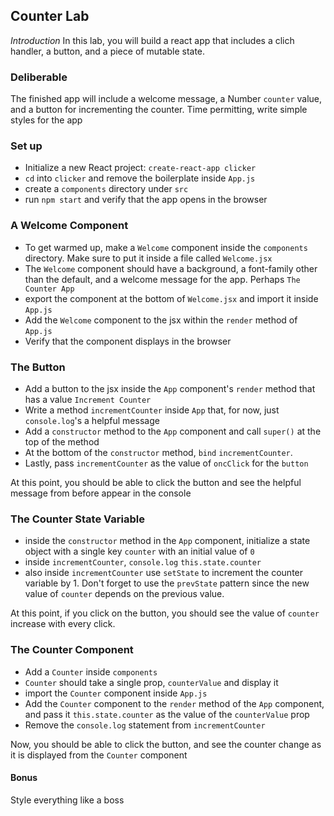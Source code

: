 ## Counter Lab
_Introduction_
In this lab, you will build a react app that includes a clich handler, a button, and a piece of mutable state.


### Deliberable
The finished app will include a welcome message, a Number `counter` value, and a button for incrementing the counter.  Time permitting, write simple styles for the app


### Set up
- Initialize a new React project: `create-react-app clicker`
- `cd` into `clicker` and remove the boilerplate inside `App.js`
- create a `components` directory under `src`
- run `npm start` and verify that the app opens in the browser

### A Welcome Component
- To get warmed up, make a `Welcome` component inside the `components` directory.  Make sure to put it inside a file called `Welcome.jsx`
- The `Welcome` component should have a background, a font-family other than the default, and a welcome message for the app.  Perhaps `The Counter App`
- export the component at the bottom of `Welcome.jsx` and import it inside `App.js`
- Add the `Welcome` component to the jsx within the `render` method of `App.js`
- Verify that the component displays in the browser

### The Button
- Add a button to the jsx inside the `App` component's `render` method that has a value `Increment Counter`
- Write a method `incrementCounter` inside `App` that, for now, just `console.log`'s a helpful message
- Add a `constructor` method to the `App` component and call `super()` at the top of the method
- At the bottom of the `constructor` method, `bind` `incrementCounter`.
- Lastly, pass `incrementCounter` as the value of `oncClick` for the `button`

At this point, you should be able to click the button and see the helpful message from before appear in the console

### The Counter State Variable
- inside the `constructor` method in the `App` component, initialize a state object with a single key `counter` with an initial value of `0`
- inside `incrementCounter`, `console.log` `this.state.counter`
- also inside `incrementCounter` use `setState` to increment the counter variable by 1.  Don't forget to use the `prevState` pattern since the new value of `counter` depends on the previous value.

At this point, if you click on the button, you should see the value of `counter` increase with every click.

### The Counter Component
- Add a `Counter` inside `components`
- `Counter` should take a single prop, `counterValue` and display it
- import the `Counter` component inside `App.js`
- Add the `Counter` component to the `render` method of the `App` component, and pass it `this.state.counter` as the value of the `counterValue` prop
- Remove the `console.log` statement from `incrementCounter`

Now, you should be able to click the button, and see the counter change as it is displayed from the `Counter` component


#### Bonus

Style everything like a boss